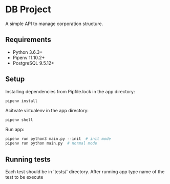 # DB Project
A simple API to manage corporation structure.
## Requirements
* Python 3.6.3+
* Pipenv 11.10.2+
* PostgreSQL 9.5.12+
## Setup
Installing dependencies from Pipfile.lock in the app directory: 
```
pipenv install
```
Acitvate virtualenv in the app directory:
```
pipenv shell
```
Run app:
```python
pipenv run python3 main.py --init  # init mode
pipenv run python main.py  # normal mode
```
## Running tests
Each test should be in 'tests/' directory. After running app type name of the test to be execute
